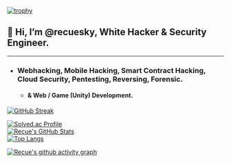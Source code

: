 [![trophy](https://github-profile-trophy.vercel.app/?username=recuesky&theme=algolia&column=10)](https://github.com/recuesky/)

## 💫 Hi, I’m @recuesky, White Hacker & Security Engineer.

-----------------------------

- ### Webhacking, Mobile Hacking, Smart Contract Hacking, Cloud Security, Pentesting, Reversing, Forensic.
  - #### & Web / Game (Unity) Development.


[![GitHub Streak](https://github-readme-streak-stats.herokuapp.com/?user=recuesky&theme=holi-theme)](https://git.io/streak-stats)

[![Solved.ac Profile](http://mazassumnida.wtf/api/v2/generate_badge?boj=dsph9245)](https://solved.ac/dsph9245) <br/>
[![Recue's GitHub Stats](https://github-readme-stats.vercel.app/api?username=recuesky&hide=contribs,prs&show_icons=true&theme=ambient_gradient)](https://github.com/anuraghazra/github-readme-stats)
<br>
[![Top Langs](https://github-readme-stats.vercel.app/api/top-langs/?username=recuesky&langs_count=10&hide=contribs,prs&show_icons=true&theme=ambient_gradient)](https://github.com/anuraghazra/github-readme-stats)

[![Recue's github activity graph](https://github-readme-activity-graph.vercel.app/graph?username=recuesky&theme=react-dark&border=true)](https://github.com/ashutosh00710/github-readme-activity-graph)
